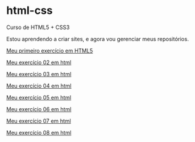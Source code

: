 # html-css
 Curso de HTML5 + CSS3

Estou aprendendo a criar sites, e agora vou gerenciar meus repositórios.

<a href="https://augustomedeiros13.github.io/html-css/exercícios/ex001/">Meu primeiro exercício em HTML5</a>

<a href="https://augustomedeiros13.github.io/html-css/exercícios/ex002/">Meu exercício 02 em html</a>

<a href="https://augustomedeiros13.github.io/html-css/exercícios/ex003/">Meu exercício 03 em html</a>

<a href="https://augustomedeiros13.github.io/html-css/exercícios/ex004/">Meu exercício 04 em html</a>

<a href="https://augustomedeiros13.github.io/html-css/exercícios/ex005/">Meu exercício 05 em html</a>

<a href="https://augustomedeiros13.github.io/html-css/exercícios/ex006/">Meu exercício 06 em html</a>

<a href="https://augustomedeiros13.github.io/html-css/exercícios/ex007/html4.html">Meu exercício 07 em html</a>

<a href="https://augustomedeiros13.github.io/html-css/exercícios/ex008/">Meu exercício 08 em html</a>